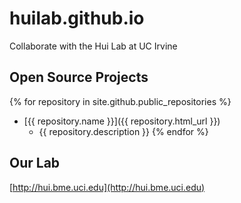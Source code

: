# huilab.github.io
Collaborate with the Hui Lab at UC Irvine

## Open Source Projects
{% for repository in site.github.public_repositories %}
  * [{{ repository.name }}]({{ repository.html_url }})
    - {{ repository.description }}
{% endfor %}

## Our Lab
[http://hui.bme.uci.edu](http://hui.bme.uci.edu)
